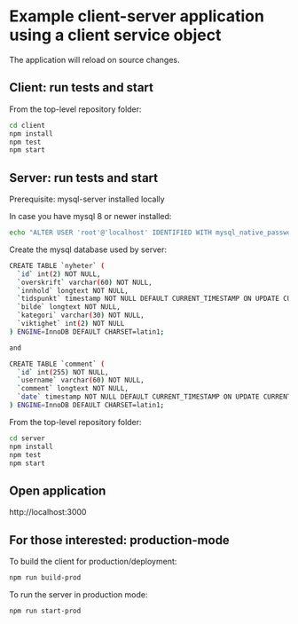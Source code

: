 # Example client-server application using a client service object
The application will reload on source changes.

## Client: run tests and start
From the top-level repository folder:
```sh
cd client
npm install
npm test
npm start
```

## Server: run tests and start
Prerequisite: mysql-server installed locally

In case you have mysql 8 or newer installed:
```sh
echo "ALTER USER 'root'@'localhost' IDENTIFIED WITH mysql_native_password BY ''" | mysql -uroot
```

Create the mysql database used by server:
```sh
CREATE TABLE `nyheter` (
  `id` int(2) NOT NULL,
  `overskrift` varchar(60) NOT NULL,
  `innhold` longtext NOT NULL,
  `tidspunkt` timestamp NOT NULL DEFAULT CURRENT_TIMESTAMP ON UPDATE CURRENT_TIMESTAMP,
  `bilde` longtext NOT NULL,
  `kategori` varchar(30) NOT NULL,
  `viktighet` int(2) NOT NULL
) ENGINE=InnoDB DEFAULT CHARSET=latin1;

and 

CREATE TABLE `comment` (
  `id` int(255) NOT NULL,
  `username` varchar(60) NOT NULL,
  `comment` longtext NOT NULL,
  `date` timestamp NOT NULL DEFAULT CURRENT_TIMESTAMP ON UPDATE CURRENT_TIMESTAMP
) ENGINE=InnoDB DEFAULT CHARSET=latin1;
```

From the top-level repository folder:
```sh
cd server
npm install
npm test
npm start
```

## Open application
http://localhost:3000

## For those interested: production-mode
To build the client for production/deployment:
```sh
npm run build-prod
```

To run the server in production mode:
```sh
npm run start-prod
```
